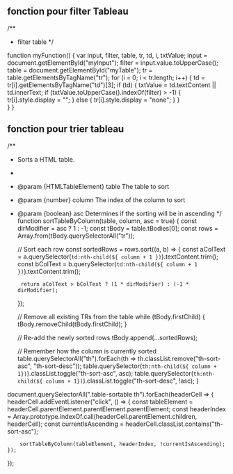 ## fonction pour filter Tableau
>
/**
 * filter table
 */

function myFunction() {
    var input, filter, table, tr, td, i, txtValue;
    input = document.getElementById("myInput");
    filter = input.value.toUpperCase();
    table = document.getElementById("myTable");
    tr = table.getElementsByTagName("tr");
    for (i = 0; i < tr.length; i++) {
      td = tr[i].getElementsByTagName("td")[3];
      if (td) {
        txtValue = td.textContent || td.innerText;
        if (txtValue.toUpperCase().indexOf(filter) > -1) {
          tr[i].style.display = "";
        } else {
          tr[i].style.display = "none";
        }
      }       
    }
  }

  ## fonction pour trier tableau
>
  /**
 * Sorts a HTML table.
 * 
 * @param {HTMLTableElement} table The table to sort
 * @param {number} column The index of the column to sort
 * @param {boolean} asc Determines if the sorting will be in ascending
 */
function sortTableByColumn(table, column, asc = true) {
    const dirModifier = asc ? 1 : -1;
    const tBody = table.tBodies[0];
    const rows = Array.from(tBody.querySelectorAll("tr"));

    // Sort each row
    const sortedRows = rows.sort((a, b) => {
        const aColText = a.querySelector(`td:nth-child(${ column + 1 })`).textContent.trim();
        const bColText = b.querySelector(`td:nth-child(${ column + 1 })`).textContent.trim();

        return aColText > bColText ? (1 * dirModifier) : (-1 * dirModifier);
    });

    // Remove all existing TRs from the table
    while (tBody.firstChild) {
        tBody.removeChild(tBody.firstChild);
    }

    // Re-add the newly sorted rows
    tBody.append(...sortedRows);

    // Remember how the column is currently sorted
    table.querySelectorAll("th").forEach(th => th.classList.remove("th-sort-asc", "th-sort-desc"));
    table.querySelector(`th:nth-child(${ column + 1})`).classList.toggle("th-sort-asc", asc);
    table.querySelector(`th:nth-child(${ column + 1})`).classList.toggle("th-sort-desc", !asc);
}

document.querySelectorAll(".table-sortable th").forEach(headerCell => {
    headerCell.addEventListener("click", () => {
        const tableElement = headerCell.parentElement.parentElement.parentElement;
        const headerIndex = Array.prototype.indexOf.call(headerCell.parentElement.children, headerCell);
        const currentIsAscending = headerCell.classList.contains("th-sort-asc");

        sortTableByColumn(tableElement, headerIndex, !currentIsAscending);
    });
});
